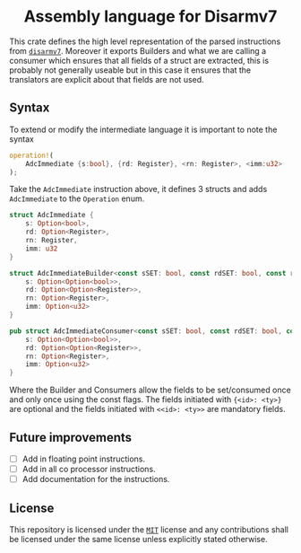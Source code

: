 <h1 align="center">
  Assembly language for Disarmv7
</h1>

This crate defines the high level representation of the parsed instructions from [`disarmv7`](../).
Moreover it exports Builders and what we are calling a consumer which ensures that all fields of a struct are extracted,
this is probably not generally useable but in this case it ensures that the translators are explicit about that fields are not used.

## Syntax

To extend or modify the intermediate language it is important to note the syntax

```rust
operation!(
    AdcImmediate {s:bool}, {rd: Register}, <rn: Register>, <imm:u32>
);
```

Take the `AdcImmediate` instruction above, it defines 3 structs and adds `AdcImmediate` to the `Operation` enum.

```rust
struct AdcImmediate {
    s: Option<bool>,
    rd: Option<Register>,
    rn: Register,
    imm: u32
}

struct AdcImmediateBuilder<const sSET: bool, const rdSET: bool, const rnSET: bool, const immSET: bool> {
    s: Option<Option<bool>>,
    rd: Option<Option<Register>>,
    rn: Option<Register>,
    imm: Option<u32>
}

pub struct AdcImmediateConsumer<const sSET: bool, const rdSET: bool, const rnSET: bool, const immSET: bool> {
    s: Option<Option<bool>>,
    rd: Option<Option<Register>>,
    rn: Option<Register>,
    imm: Option<u32>
}
```

Where the Builder and Consumers allow the fields to be set/consumed once and only once using the const flags.
The fields initiated with `{<id>: <ty>}` are optional and the fields initiated with `<<id>: <ty>>`
are mandatory fields.

## Future improvements

- [ ] Add in floating point instructions.
- [ ] Add in all co processor instructions.
- [ ] Add documentation for the instructions.

## License

This repository is licensed under the [`MIT`](../LICENSE) license and any contributions shall be licensed under the same license unless explicitly stated otherwise.

